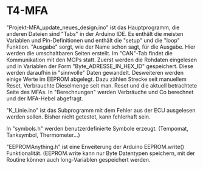# T4-MFA

"Projekt-MFA_update_neues_design.ino" ist das Hauptprogramm, die anderen Dateien sind "Tabs" in der Arduino IDE.
Es enthält die meisten Variablen und Pin-Definitionen und enthält die "setup" und die "loop" Funktion.
"Ausgabe" sorgt, wie der Name schon sagt, für die Ausgabe. Hier werden die umschaltbaren Seiten erstellt.
Im "CAN"-Tab findet die Kommunikation mit den MCPs statt. Zuerst werden die Rohdaten eingelesen und in Variablen der Form "Byte_ADRESSE_IN_HEX_ID" gespeichert.
Diese werden daraufhin in "sinnvolle" Daten gewandelt.
Desweiteren werden einige Werte im EEPROM abgelegt. Dazu zählen Strecke seit manuellem Reset, Verbrauchte Dieselmenge seit man. Reset und die aktuell betrachtete Seite des MFAs.
In "Berechnungen" werden Verbräuche und Co berechnet und der MFA-Hebel abgefragt.

"K_Linie.ino" ist das Subprogramm mit dem Fehler aus der ECU ausgelesen werden sollen. Bisher nicht getestet, kann fehlerhaft sein.

In "symbols.h" werden benutzerdefinierte Symbole erzeugt. (Tempomat, Tanksymbol, Thermometer...)

"EEPROMAnything.h" ist eine Erweiterung der Arduino EEPROM.write() Funktionalität. (EEPROM.write kann nur Byte Datentypen speichern, mit der Routine können auch long-Variablen gespeichert werden.
